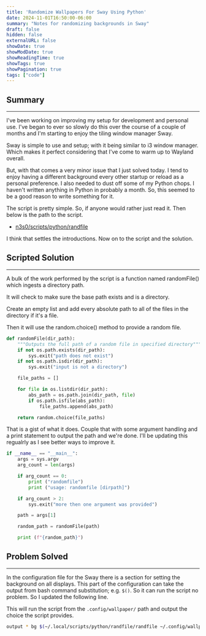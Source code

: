 ```yaml
---
title: 'Randomize Wallpapers For Sway Using Python'
date: 2024-11-01T16:50:00-06:00
summary: "Notes for randomizing backgrounds in Sway"
draft: false
hidden: false
externalURL: false
showDate: true
showModDate: true
showReadingTime: true
showTags: true
showPagination: true
tags: ["code"]
---
```


## Summary
---

I've been working on improving my setup for development and personal use. I've
began to ever so slowly do this over the course of a couple of months and I'm 
starting to enjoy the tiling window manager Sway.

Sway is simple to use and setup; with it being similar to i3 window manager.
Which makes it perfect considering that I've come to warm up to Wayland overall.

But, with that comes a very minor issue that I just solved today. I tend to
enjoy having a different background every other startup or reload as a personal
preference. I also needed to dust off some of my Python chops. I haven't written
anything in Python in probably a month. So, this seemed to be a good reason to
write something for it.

The script is pretty simple. So, if anyone would rather just read it. Then below
is the path to the script.

- [n3s0/scripts/python/randfile](https://github.com/n3s0/scripts/tree/main/python/randfile)

I think that settles the introductions. Now on to the script and the solution.

## Scripted Solution
---

A bulk of the work performed by the script is a function named randomFile()
which ingests a directory path.

It will check to make sure the base path exists and is a directory.

Create an empty list and add every absolute path to all of the files in the
directory if it's a file.

Then it will use the random.choice() method to provide a random file.

```python
def randomFile(dir_path):
    """Outputs the full path of a random file in specified directory"""
    if not os.path.exists(dir_path):
        sys.exit("path does not exist")
    if not os.path.isdir(dir_path):
        sys.exit("input is not a directory")

    file_paths = []

    for file in os.listdir(dir_path):
        abs_path = os.path.join(dir_path, file)
        if os.path.isfile(abs_path):
            file_paths.append(abs_path)

    return random.choice(file_paths)
```

That is a gist of what it does. Couple that with some argument handling and a
print statement to output the path and we're done. I'll be updating this
regualrly as I see better ways to improve it.

```python
if __name__ == "__main__":
    args = sys.argv
    arg_count = len(args)

    if arg_count == 0:
        print ("randomfile")
        print ("usage: randomfile [dirpath]")

    if arg_count > 2:
        sys.exit("more then one argument was provided")

    path = args[1]

    random_path = randomFile(path)

    print (f"{random_path}")
```

## Problem Solved
---

In the configuration file for the Sway there is a section for setting the
background on all displays. This part of the configuration can take the output
from bash command substitution; e.g. ```$()```. So it can run the script no 
problem. So I updated the following line.

This will run the script from the ```.config/wallpaper/``` path and output the
choice the script provides.

```sh
output * bg $(~/.local/scripts/python/randfile/randfile ~/.config/wallpaper/) fill
```



